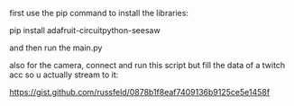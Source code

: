 first use the pip command to install the libraries:

pip install adafruit-circuitpython-seesaw

and then run the main.py

also for the camera, connect and run this script but fill the data of a twitch acc so u actually stream to it:

https://gist.github.com/russfeld/0878b1f8eaf7409136b9125ce5e1458f
